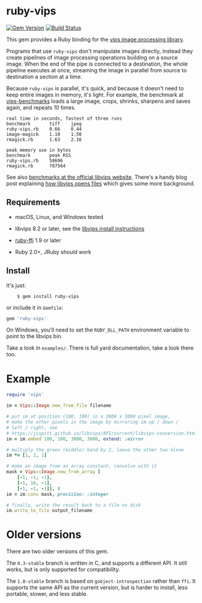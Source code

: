 # ruby-vips

[![Gem Version](https://badge.fury.io/rb/ruby-vips.svg)](https://badge.fury.io/rb/ruby-vips)
[![Build Status](https://travis-ci.org/jcupitt/ruby-vips.svg?branch=master)](https://travis-ci.org/jcupitt/ruby-vips)

This gem provides a Ruby binding for the [vips image processing
library](https://jcupitt.github.io/libvips).

Programs that use `ruby-vips` don't
manipulate images directly, instead they create pipelines of image processing
operations building on a source image. When the end of the pipe is connected
to a destination, the whole pipeline executes at once, streaming the image
in parallel from source to destination a section at a time. 

Because `ruby-vips` is parallel, it's quick, and because it doesn't need to
keep entire images in memory, it's light.  For example, the benchmark at
[vips-benchmarks](https://github.com/jcupitt/vips-benchmarks) loads a
large image, crops, shrinks, sharpens and saves again, and repeats 10 times.

```text
real time in seconds, fastest of three runs
benchmark       tiff    jpeg
ruby-vips.rb    0.66    0.44
image-magick    1.10    1.50
rmagick.rb      1.63    2.16

peak memory use in bytes
benchmark       peak RSS
ruby-vips.rb    58696
rmagick.rb      787564
```

See also [benchmarks at the official libvips
website](https://github.com/jcupitt/libvips/wiki/Speed-and-memory-use).
There's a handy blog post explaining [how libvips opens
files](http://libvips.blogspot.co.uk/2012/06/how-libvips-opens-file.html)
which gives some more background.

## Requirements

  * macOS, Linux, and Windows tested

  * libvips 8.2 or later, see the [libvips install instructions](https://jcupitt.github.io/libvips/install.html)

  * [ruby-ffi](https://github.com/ffi/ffi) 1.9 or later 

  * Ruby 2.0+, JRuby should work

## Install

It's just:

```
	$ gem install ruby-vips
```

or include it in `Gemfile`:

```ruby
gem 'ruby-vips'
```

On Windows, you'll need to set the `RUBY_DLL_PATH` environment variable to 
point to the libvips bin.

Take a look in `examples/`. There is full yard documentation, take a look
there too.

# Example

```ruby
require 'vips'

im = Vips::Image.new_from_file filename

# put im at position (100, 100) in a 3000 x 3000 pixel image, 
# make the other pixels in the image by mirroring im up / down / 
# left / right, see
# https://jcupitt.github.io/libvips/API/current/libvips-conversion.html#vips-embed
im = im.embed 100, 100, 3000, 3000, extend: :mirror

# multiply the green (middle) band by 2, leave the other two alone
im *= [1, 2, 1]

# make an image from an array constant, convolve with it
mask = Vips::Image.new_from_array [
    [-1, -1, -1],
    [-1, 16, -1],
    [-1, -1, -1]], 8
im = im.conv mask, precision: :integer

# finally, write the result back to a file on disk
im.write_to_file output_filename
```

# Older versions

There are two older versions of this gem.

The `0.3-stable` branch is written in C, and supports a different API. It still
works, but is only supported for compatibility.

The `1.0-stable` branch is based on `gobject-introspection` rather than
`ffi`. It supports the same API as the current version, but is harder to
install, less portable, slower, and less stable.
